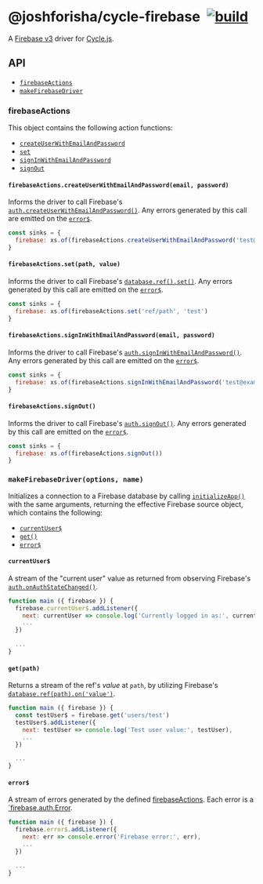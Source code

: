 # @joshforisha/cycle-firebase&ensp;[![build](https://img.shields.io/travis/joshforisha/cycle-firebase.svg?maxAge=2592000?style=flat-square)](https://travis-ci.org/joshforisha/cycle-firebase)

A [Firebase v3](https://firebase.google.com/) driver for [Cycle.js](http://cycle.js.org).

## API

* [`firebaseActions`](#firebaseActions)
* [`makeFirebaseDriver`](#makeFirebaseDriver)

### <a id="firebaseActions">firebaseActions</a>

This object contains the following action functions:

* [`createUserWithEmailAndPassword`](#firebaseActions.createUserWithEmailAndPassword)
* [`set`](#firebaseActions.set)
* [`signInWithEmailAndPassword`](#firebaseActions.signInWithEmailAndPassword)
* [`signOut`](#firebaseActions.signOut)

#### <a id="firebaseActions.createUserWithEmailAndPassword"></a> `firebaseActions.createUserWithEmailAndPassword(email, password)`

Informs the driver to call Firebase's [`auth.createUserWithEmailAndPassword()`](https://firebase.google.com/docs/reference/js/firebase.auth.Auth#createUserWithEmailAndPassword). Any errors generated by this call are emitted on the [`error$`](#error$).

```js
const sinks = {
  firebase: xs.of(firebaseActions.createUserWithEmailAndPassword('test@example.com', 'password'))
}
```

#### <a id="firebaseActions.set"></a> `firebaseActions.set(path, value)`

Informs the driver to call Firebase's [`database.ref().set()`](https://firebase.google.com/docs/database/web/save-data). Any errors generated by this call are emitted on the [`error$`](#error$).

```js
const sinks = {
  firebase: xs.of(firebaseActions.set('ref/path', 'test')
}
```

#### <a id="firebaseActions.signInWithEmailAndPassword"></a> `firebaseActions.signInWithEmailAndPassword(email, password)`

Informs the driver to call Firebase's [`auth.signInWithEmailAndPassword()`](https://firebase.google.com/docs/reference/js/firebase.auth.Auth#signInWithEmailAndPassword). Any errors generated by this call are emitted on the [`error$`](#error$).

```js
const sinks = {
  firebase: xs.of(firebaseActions.signInWithEmailAndPassword('test@example.com', 'password'))
}
```

#### <a id="firebaseActions.signOut"></a> `firebaseActions.signOut()`

Informs the driver to call Firebase's [`auth.signOut()`](https://firebase.google.com/docs/reference/js/firebase.auth.Auth#signOut). Any errors generated by this call are emitted on the [`error$`](#error$).

```js
const sinks = {
  firebase: xs.of(firebaseActions.signOut())
}
```

### <a id="makeFirebaseDriver"></a> `makeFirebaseDriver(options, name)`

Initializes a connection to a Firebase database by calling [`initializeApp()`](https://firebase.google.com/docs/reference/js/firebase#.initializeApp) with the same arguments, returning the effective Firebase source object, which contains the following:

* [`currentUser$`](#currentUser$)
* [`get()`](#get)
* [`error$`](#error$)

#### <a id="currentUser$"></a> `currentUser$`

A stream of the "current user" value as returned from observing Firebase's [`auth.onAuthStateChanged()`](https://firebase.google.com/docs/reference/js/firebase.auth.Auth#onAuthStateChanged).

```js
function main ({ firebase }) {
  firebase.currentUser$.addListener({
    next: currentUser => console.log('Currently logged in as:', currentUser),
    ...
  })

  ...
}
```

#### <a id="get"></a> `get(path)`

Returns a stream of the ref's _value_ at `path`, by utilizing Firebase's [`database.ref(path).on('value')`](https://firebase.google.com/docs/reference/js/firebase.database.Reference#on).

```js
function main ({ firebase }) {
  const testUser$ = firebase.get('users/test')
  testUser$.addListener({
    next: testUser => console.log('Test user value:', testUser),
    ...
  })

  ...
}
```

#### <a id="error$"></a> `error$`

A stream of errors generated by the defined [firebaseActions](#firebaseActions). Each error is a [`firebase.auth.Error](https://firebase.google.com/docs/reference/js/firebase.auth.Error).

```js
function main ({ firebase }) {
  firebase.error$.addListener({
    next: err => console.error('Firebase error:', err),
    ...
  })

  ...
}
```

